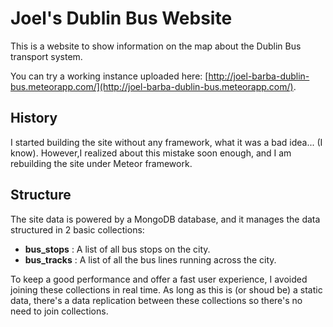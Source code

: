 # Joel's Dublin Bus Website

This is a website to show information on the map about the Dublin Bus transport system.

You can try a working instance uploaded here: [http://joel-barba-dublin-bus.meteorapp.com/](http://joel-barba-dublin-bus.meteorapp.com/).

## History
I started building the site without any framework, what it was a bad idea... (I know).
However,I realized about this mistake soon enough, and I am rebuilding the site under Meteor framework.

## Structure
The site data is powered by a MongoDB database, and it manages the data structured in 2 basic collections:
* <strong>bus_stops</strong> : A list of all bus stops on the city.
* <strong>bus_tracks</strong> : A list of all the bus lines running across the city.

To keep a good performance and offer a fast user experience, I avoided joining these collections in real time.
As long as this is (or shoud be) a static data, there's a data replication between these collections so there's no need to join collections.



